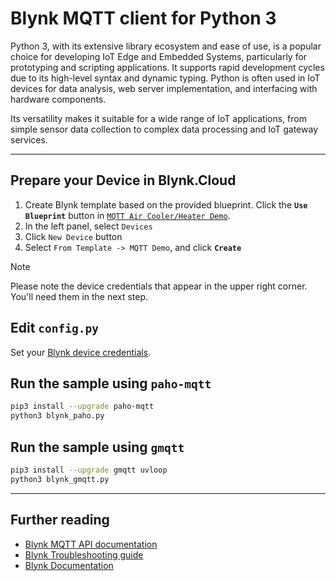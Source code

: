 
# Blynk MQTT client for Python 3

Python 3, with its extensive library ecosystem and ease of use, is a popular choice for developing
IoT Edge and Embedded Systems, particularly for prototyping and scripting applications.
It supports rapid development cycles due to its high-level syntax and dynamic typing.
Python is often used in IoT devices for data analysis, web server implementation, 
and interfacing with hardware components.

Its versatility makes it suitable for a wide range of IoT applications,
from simple sensor data collection to complex data processing and IoT gateway services.

---

## Prepare your Device in Blynk.Cloud

1. Create Blynk template based on the provided blueprint. Click the **`Use Blueprint`** button in [`MQTT Air Cooler/Heater Demo`](https://blynk.cloud/dashboard/blueprints/Library/TMPL4zGiS1A7l).
2. In the left panel, select `Devices`
3. Click `New Device` button
4. Select `From Template -> MQTT Demo`, and click **`Create`**

> [!NOTE]
> Please note the device credentials that appear in the upper right corner. You'll need them in the next step.

## Edit `config.py`

Set your [Blynk device credentials](https://docs.blynk.io/en/getting-started/activating-devices/manual-device-activation#getting-auth-token).

## Run the sample using `paho-mqtt`

```sh
pip3 install --upgrade paho-mqtt
python3 blynk_paho.py
```

## Run the sample using `gmqtt`

```sh
pip3 install --upgrade gmqtt uvloop
python3 blynk_gmqtt.py
```

---

## Further reading

- [Blynk MQTT API documentation](https://docs.blynk.io/en/blynk.cloud-mqtt-api/device-mqtt-api)
- [Blynk Troubleshooting guide](https://docs.blynk.io/en/troubleshooting/general-issues)
- [Blynk Documentation](https://docs.blynk.io/en)

